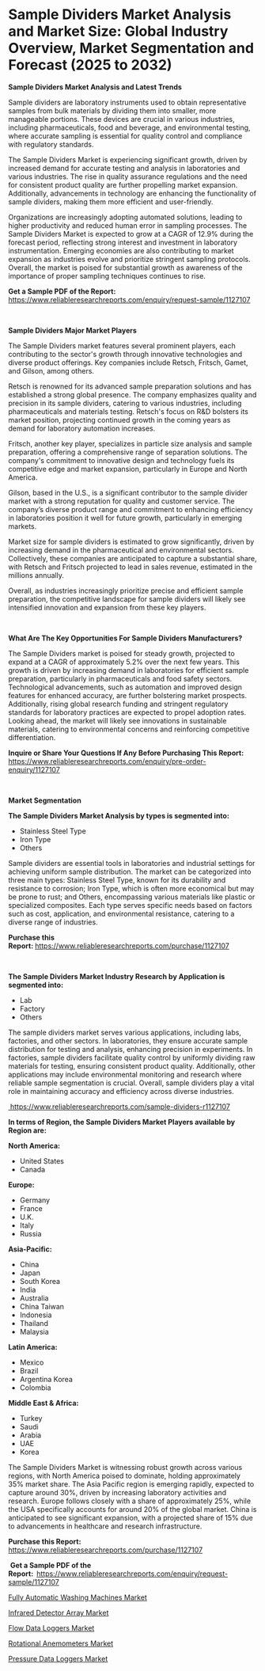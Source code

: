 <p><h1>Sample Dividers Market Analysis and Market Size: Global Industry Overview, Market Segmentation and Forecast (2025 to 2032)</h1></p><p><strong>Sample Dividers Market Analysis and Latest Trends</strong></p>
<p><p>Sample dividers are laboratory instruments used to obtain representative samples from bulk materials by dividing them into smaller, more manageable portions. These devices are crucial in various industries, including pharmaceuticals, food and beverage, and environmental testing, where accurate sampling is essential for quality control and compliance with regulatory standards.</p><p>The Sample Dividers Market is experiencing significant growth, driven by increased demand for accurate testing and analysis in laboratories and various industries. The rise in quality assurance regulations and the need for consistent product quality are further propelling market expansion. Additionally, advancements in technology are enhancing the functionality of sample dividers, making them more efficient and user-friendly. </p><p>Organizations are increasingly adopting automated solutions, leading to higher productivity and reduced human error in sampling processes. The Sample Dividers Market is expected to grow at a CAGR of 12.9% during the forecast period, reflecting strong interest and investment in laboratory instrumentation. Emerging economies are also contributing to market expansion as industries evolve and prioritize stringent sampling protocols. Overall, the market is poised for substantial growth as awareness of the importance of proper sampling techniques continues to rise.</p></p>
<p><strong>Get a Sample PDF of the Report:&nbsp;</strong> <a href="https://www.reliableresearchreports.com/enquiry/request-sample/1127107?utm_campaign=36&utm_medium=2&utm_source=Github&utm_content=ia&utm_term=21022025&utm_id=sample-dividers">https://www.reliableresearchreports.com/enquiry/request-sample/1127107</a></p>
<p>&nbsp;</p>
<p><strong>Sample Dividers Major Market Players</strong></p>
<p><p>The Sample Dividers market features several prominent players, each contributing to the sector's growth through innovative technologies and diverse product offerings. Key companies include Retsch, Fritsch, Gamet, and Gilson, among others.</p><p>Retsch is renowned for its advanced sample preparation solutions and has established a strong global presence. The company emphasizes quality and precision in its sample dividers, catering to various industries, including pharmaceuticals and materials testing. Retsch's focus on R&D bolsters its market position, projecting continued growth in the coming years as demand for laboratory automation increases.</p><p>Fritsch, another key player, specializes in particle size analysis and sample preparation, offering a comprehensive range of separation solutions. The company's commitment to innovative design and technology fuels its competitive edge and market expansion, particularly in Europe and North America. </p><p>Gilson, based in the U.S., is a significant contributor to the sample divider market with a strong reputation for quality and customer service. The company’s diverse product range and commitment to enhancing efficiency in laboratories position it well for future growth, particularly in emerging markets.</p><p>Market size for sample dividers is estimated to grow significantly, driven by increasing demand in the pharmaceutical and environmental sectors. Collectively, these companies are anticipated to capture a substantial share, with Retsch and Fritsch projected to lead in sales revenue, estimated in the millions annually.</p><p>Overall, as industries increasingly prioritize precise and efficient sample preparation, the competitive landscape for sample dividers will likely see intensified innovation and expansion from these key players.</p></p>
<p>&nbsp;</p>
<p><strong>What Are The Key Opportunities For Sample Dividers Manufacturers?</strong></p>
<p><p>The Sample Dividers market is poised for steady growth, projected to expand at a CAGR of approximately 5.2% over the next few years. This growth is driven by increasing demand in laboratories for efficient sample preparation, particularly in pharmaceuticals and food safety sectors. Technological advancements, such as automation and improved design features for enhanced accuracy, are further bolstering market prospects. Additionally, rising global research funding and stringent regulatory standards for laboratory practices are expected to propel adoption rates. Looking ahead, the market will likely see innovations in sustainable materials, catering to environmental concerns and reinforcing competitive differentiation.</p></p>
<p><strong>Inquire or Share Your Questions If Any Before Purchasing This Report:</strong> <a href="https://www.reliableresearchreports.com/enquiry/pre-order-enquiry/1127107?utm_campaign=36&utm_medium=2&utm_source=Github&utm_content=ia&utm_term=21022025&utm_id=sample-dividers">https://www.reliableresearchreports.com/enquiry/pre-order-enquiry/1127107</a></p>
<p>&nbsp;</p>
<p><strong>Market Segmentation</strong></p>
<p><strong>The Sample Dividers Market Analysis by types is segmented into:</strong></p>
<p><ul><li>Stainless Steel Type</li><li>Iron Type</li><li>Others</li></ul></p>
<p><p>Sample dividers are essential tools in laboratories and industrial settings for achieving uniform sample distribution. The market can be categorized into three main types: Stainless Steel Type, known for its durability and resistance to corrosion; Iron Type, which is often more economical but may be prone to rust; and Others, encompassing various materials like plastic or specialized composites. Each type serves specific needs based on factors such as cost, application, and environmental resistance, catering to a diverse range of industries.</p></p>
<p><strong>Purchase this Report:&nbsp;</strong><a href="https://www.reliableresearchreports.com/purchase/1127107?utm_campaign=36&utm_medium=2&utm_source=Github&utm_content=ia&utm_term=21022025&utm_id=sample-dividers">https://www.reliableresearchreports.com/purchase/1127107</a></p>
<p>&nbsp;</p>
<p><strong>The Sample Dividers Market Industry Research by Application is segmented into:</strong></p>
<p><ul><li>Lab</li><li>Factory</li><li>Others</li></ul></p>
<p><p>The sample dividers market serves various applications, including labs, factories, and other sectors. In laboratories, they ensure accurate sample distribution for testing and analysis, enhancing precision in experiments. In factories, sample dividers facilitate quality control by uniformly dividing raw materials for testing, ensuring consistent product quality. Additionally, other applications may include environmental monitoring and research where reliable sample segmentation is crucial. Overall, sample dividers play a vital role in maintaining accuracy and efficiency across diverse industries.</p></p>
<p><a href="https://www.reliableresearchreports.com/sample-dividers-r1127107?utm_campaign=36&utm_medium=2&utm_source=Github&utm_content=ia&utm_term=21022025&utm_id=sample-dividers">&nbsp;https://www.reliableresearchreports.com/sample-dividers-r1127107</a></p>
<p><strong>In terms of Region, the Sample Dividers Market Players available by Region are:</strong></p>
<p>
    <p> <strong> North America: </strong>
        <ul>
            <li>United States</li>
            <li>Canada</li>
        </ul>
        </p> 
    <p> <strong> Europe: </strong>
        <ul>
            <li>Germany</li>
            <li>France</li>
            <li>U.K.</li>
            <li>Italy</li>
            <li>Russia</li>
        </ul>
        </p> 
    <p> <strong> Asia-Pacific: </strong>
        <ul>
            <li>China</li>
            <li>Japan</li>
            <li>South Korea</li>
            <li>India</li>
            <li>Australia</li>
            <li>China Taiwan</li>
            <li>Indonesia</li>
            <li>Thailand</li>
            <li>Malaysia</li>
        </ul>
        </p> 
    <p> <strong> Latin America: </strong>
        <ul>
            <li>Mexico</li>
            <li>Brazil</li>
            <li>Argentina Korea</li>
            <li>Colombia</li>
        </ul>
        </p> 
    <p> <strong> Middle East & Africa: </strong>
        <ul>
            <li>Turkey</li>
            <li>Saudi</li>
            <li>Arabia</li>
            <li>UAE</li>
            <li>Korea</li>
        </ul>
    </p>
    </p>
<p><p>The Sample Dividers Market is witnessing robust growth across various regions, with North America poised to dominate, holding approximately 35% market share. The Asia Pacific region is emerging rapidly, expected to capture around 30%, driven by increasing laboratory activities and research. Europe follows closely with a share of approximately 25%, while the USA specifically accounts for around 20% of the global market. China is anticipated to see significant expansion, with a projected share of 15% due to advancements in healthcare and research infrastructure.</p></p>
<p><strong>Purchase this Report: </strong><a href="https://www.reliableresearchreports.com/purchase/1127107?utm_campaign=36&utm_medium=2&utm_source=Github&utm_content=ia&utm_term=21022025&utm_id=sample-dividers">https://www.reliableresearchreports.com/purchase/1127107</a></p>
<p>&nbsp;<strong>Get a Sample PDF of the Report:&nbsp;&nbsp;</strong><a href="https://www.reliableresearchreports.com/enquiry/request-sample/1127107?utm_campaign=36&utm_medium=2&utm_source=Github&utm_content=ia&utm_term=21022025&utm_id=sample-dividers">https://www.reliableresearchreports.com/enquiry/request-sample/1127107</a></p>
<p><strong></strong></p>
<p><p><a href="https://github.com/meuskocov/Market-Research-Report-List-1/blob/main/fully-automatic-washing-machines-market.md?utm_campaign=36&utm_medium=2&utm_source=Github&utm_content=ia&utm_term=21022025&utm_id=sample-dividers">Fully Automatic Washing Machines Market</a></p><p><a href="https://github.com/elitasvimal/Market-Research-Report-List-1/blob/main/infrared-detector-array-market.md?utm_campaign=36&utm_medium=2&utm_source=Github&utm_content=ia&utm_term=21022025&utm_id=sample-dividers">Infrared Detector Array Market</a></p><p><a href="https://github.com/binnazcassam/Market-Research-Report-List-1/blob/main/flow-data-loggers-market.md?utm_campaign=36&utm_medium=2&utm_source=Github&utm_content=ia&utm_term=21022025&utm_id=sample-dividers">Flow Data Loggers Market</a></p><p><a href="https://github.com/raeezkenedz/Market-Research-Report-List-1/blob/main/rotational-anemometers-market.md?utm_campaign=36&utm_medium=2&utm_source=Github&utm_content=ia&utm_term=21022025&utm_id=sample-dividers">Rotational Anemometers Market</a></p><p><a href="https://github.com/genayziben/Market-Research-Report-List-1/blob/main/pressure-data-loggers-market.md?utm_campaign=36&utm_medium=2&utm_source=Github&utm_content=ia&utm_term=21022025&utm_id=sample-dividers">Pressure Data Loggers Market</a></p></p>